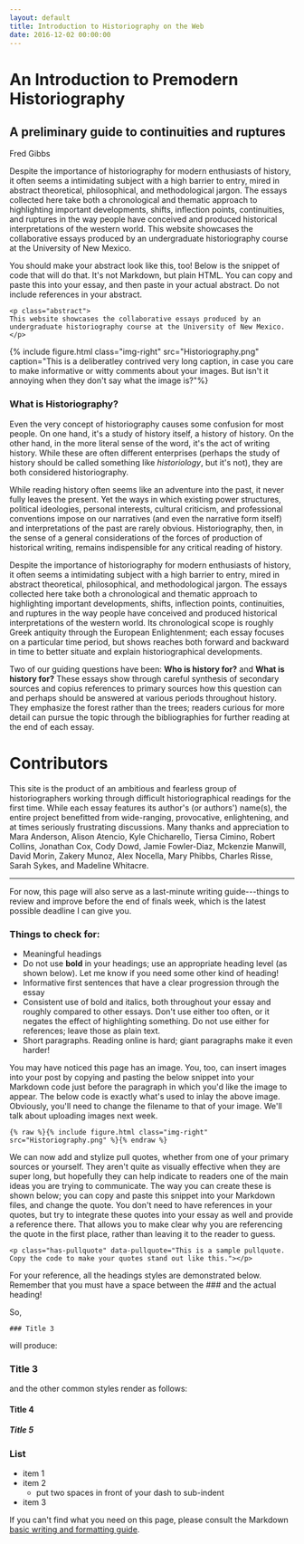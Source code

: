 ```yaml
---
layout: default
title: Introduction to Historiography on the Web
date: 2016-12-02 00:00:00
---
```



# An Introduction to Premodern Historiography

## A preliminary guide to continuities and ruptures

<p class="author">Fred Gibbs</p>


<p class="abstract">
Despite the importance of historiography for modern enthusiasts of history, it often seems a intimidating subject with a high barrier to entry, mired in abstract theoretical, philosophical, and methodological jargon. The essays collected here take both a chronological and thematic approach to highlighting important developments, shifts, inflection points, continuities, and ruptures in the way people have conceived and produced historical interpretations of the western world. This website showcases the collaborative essays produced by an undergraduate historiography course at the University of New Mexico.
</p>

You should make your abstract look like this, too! Below is the snippet of code that will do that. It's not Markdown, but plain HTML. You can copy and paste this into your essay, and then paste in your actual abstract. Do not include references in your abstract.

```
<p class="abstract">
This website showcases the collaborative essays produced by an undergraduate historiography course at the University of New Mexico.
</p>
```

{% include figure.html class="img-right" src="Historiography.png" caption="This is a deliberatley contrived very long caption, in case you care to make informative or witty comments about your images. But isn't it annoying when they don't say what the image is?"%} 

### What is Historiography?
Even the very concept of historiography causes some confusion for most people. On one hand, it's a study of history itself, a history of history. On the other hand, in the more literal sense of the word, it's the act of writing history. While these are often different enterprises (perhaps the study of history should be called something like _historiology_, but it's not), they are both considered historiography.

While reading history often seems like an adventure into the past, it never fully leaves the present. Yet the ways in which existing power structures, political ideologies, personal interests, cultural criticism, and professional conventions impose on our narratives (and even the narrative form itself) and interpretations of the past are rarely obvious. Historiography, then, in the sense of a general considerations of the forces of production of historical writing, remains indispensible for any critical reading of history.

Despite the importance of historiography for modern enthusiasts of history, it often seems a intimidating subject with a high barrier to entry, mired in abstract theoretical, philosophical, and methodological jargon. The essays collected here take both a chronological and thematic approach to highlighting important developments, shifts, inflection points, continuities, and ruptures in the way people have conceived and produced historical interpretations of the western world. Its chronological scope is roughly Greek antiquity through the European Enlightenment; each essay focuses on a particular time period, but shows reaches both forward and backward in time to better situate and explain historiographical developments.

Two of our guiding questions have been: **Who is history for?** and **What is history for?** These essays show through careful synthesis of secondary sources and copius references to primary sources how this question can and perhaps should be answered at various periods throughout history. They emphasize the forest rather than the trees; readers curious for more detail can pursue the topic through the bibliographies for further reading at the end of each essay.

# Contributors
This site is the product of an ambitious and fearless group of historiographers working through difficult historiographical readings for the first time. While each essay features its author's (or authors') name(s), the entire project benefitted from wide-ranging, provocative, enlightening, and at times seriously frustrating discussions. Many thanks and appreciation to Mara Anderson, Alison Atencio, Kyle Chicharello, Tiersa Cimino, Robert Collins, Jonathan Cox, Cody Dowd, Jamie Fowler-Diaz, Mckenzie Manwill, David Morin, Zakery Munoz, Alex Nocella, Mary Phibbs, Charles Risse, Sarah Sykes, and Madeline Whitacre.

-----

For now, this page will also serve as a last-minute writing guide---things to review and improve before the end of finals week, which is the latest possible deadline I can give you.

### Things to check for:
- Meaningful headings
- Do not use **bold** in your headings; use an appropriate heading level (as shown below). Let me know if you need some other kind of heading! 
- Informative first sentences that have a clear progression through the essay
- Consistent use of bold and italics, both throughout your essay and roughly compared to other essays. Don't use either too often, or it negates the effect of highlighting something. Do not use either for references; leave those as plain text.
- Short paragraphs. Reading online is hard; giant paragraphs make it even harder!

You may have noticed this page has an image. You, too, can insert images into your post by copying and pasting the below snippet into your Markdown code just before the paragraph in which you'd like the image to appear. The below code is exactly what's used to inlay the above image. Obviously, you'll need to change the filename to that of your image. We'll talk about uploading images next week.

<code>{% raw %}{% include figure.html class="img-right" src="Historiography.png" %}{% endraw %}</code>

<p class="has-pullquote" data-pullquote="This is a sample pullquote that shows off your research or insight."></p>

We can now add and stylize pull quotes, whether from one of your primary sources or yourself. They aren't quite as visually effective when they are super long, but hopefully they can help indicate to readers one of the main ideas you are trying to communicate. The way you can create these is shown below; you can copy and paste this snippet into your Markdown files, and change the quote. You don't need to have references in your quotes, but try to integrate these quotes into your essay as well and provide a reference there. That allows you to make clear why you are referencing the quote in the first place, rather than leaving it to the reader to guess.


```
<p class="has-pullquote" data-pullquote="This is a sample pullquote. Copy the code to make your quotes stand out like this."></p>
```

For your reference, all the headings styles are demonstrated below. Remember that you must have a space between the ### and the actual heading!

So,

```
### Title 3
```

will produce:

### Title 3

and the other common styles render as follows:

#### Title 4

##### Title 5


### List
- item 1
- item 2
  - put two spaces in front of your dash to sub-indent
- item 3

If you can't find what you need on this page, please consult the Markdown [basic writing and formatting guide](https://help.github.com/articles/basic-writing-and-formatting-syntax/).
